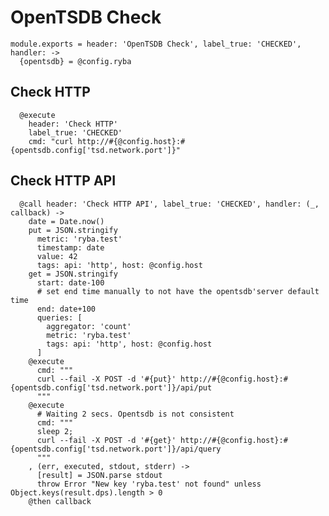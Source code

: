 
# OpenTSDB Check

    module.exports = header: 'OpenTSDB Check', label_true: 'CHECKED', handler: ->
      {opentsdb} = @config.ryba

## Check HTTP

      @execute 
        header: 'Check HTTP'
        label_true: 'CHECKED'
        cmd: "curl http://#{@config.host}:#{opentsdb.config['tsd.network.port']}"

## Check HTTP API

      @call header: 'Check HTTP API', label_true: 'CHECKED', handler: (_, callback) ->
        date = Date.now()
        put = JSON.stringify
          metric: 'ryba.test'
          timestamp: date
          value: 42
          tags: api: 'http', host: @config.host
        get = JSON.stringify
          start: date-100
          # set end time manually to not have the opentsdb'server default time
          end: date+100
          queries: [
            aggregator: 'count'
            metric: 'ryba.test'
            tags: api: 'http', host: @config.host
          ]
        @execute 
          cmd: """
          curl --fail -X POST -d '#{put}' http://#{@config.host}:#{opentsdb.config['tsd.network.port']}/api/put
          """
        @execute
          # Waiting 2 secs. Opentsdb is not consistent
          cmd: """
          sleep 2;
          curl --fail -X POST -d '#{get}' http://#{@config.host}:#{opentsdb.config['tsd.network.port']}/api/query
          """
        , (err, executed, stdout, stderr) ->
          [result] = JSON.parse stdout
          throw Error "New key 'ryba.test' not found" unless Object.keys(result.dps).length > 0
        @then callback
